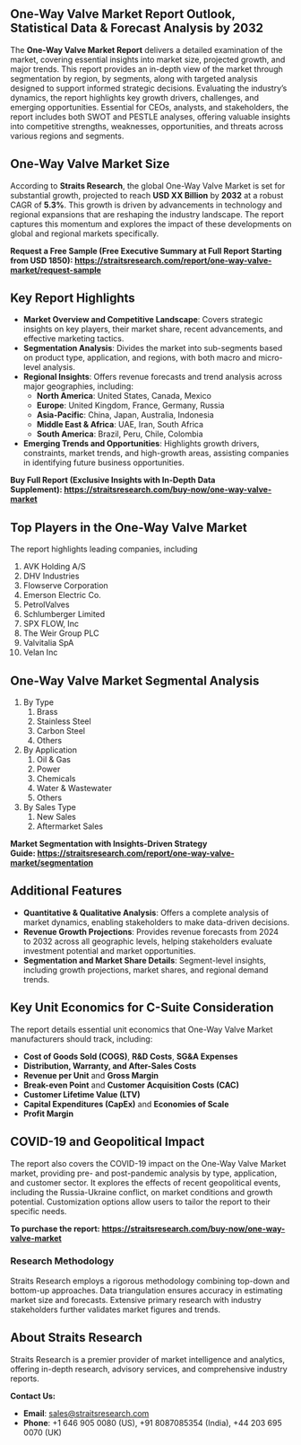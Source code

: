 <p>&nbsp;</p>
<h2>One-Way Valve Market Report Outlook, Statistical Data &amp; Forecast&nbsp;Analysis by&nbsp;2032</h2>
<p>The&nbsp;<strong>One-Way Valve Market Report</strong>&nbsp;delivers a detailed examination of the market, covering essential insights into market size, projected growth, and major trends. This report provides an in-depth view of the market through segmentation by region, by segments, along with targeted analysis designed to support informed strategic decisions. Evaluating the industry&rsquo;s dynamics, the report highlights key growth drivers, challenges, and emerging opportunities. Essential for CEOs, analysts, and stakeholders, the report includes both SWOT and PESTLE analyses, offering valuable insights into competitive strengths, weaknesses, opportunities, and threats across various regions and segments.</p>
<h2>One-Way Valve Market Size</h2>
<p>According to&nbsp;<strong>Straits Research</strong>, the global One-Way Valve Market is set for substantial growth, projected to reach&nbsp;<strong>USD XX Billion</strong>&nbsp;by&nbsp;<strong>2032</strong>&nbsp;at a robust CAGR of&nbsp;<strong>5.3%</strong>. This growth is driven by advancements in technology and regional expansions that are reshaping the industry landscape. The report captures this momentum and explores the impact of these developments on global and&nbsp;regional markets specifically.</p>
<p><strong>Request a Free Sample (Free Executive Summary at Full Report Starting from USD 1850):&nbsp;<a href="https://straitsresearch.com/report/one-way-valve-market/request-sample">https://straitsresearch.com/report/one-way-valve-market/request-sample</a></strong></p>
<h2>Key Report Highlights</h2>
<ul>
<li><strong>Market Overview and Competitive Landscape</strong>: Covers strategic insights on key players, their market share, recent advancements, and effective marketing tactics.</li>
<li><strong>Segmentation Analysis</strong>: Divides the market into sub-segments based on product type, application, and regions, with both macro and micro-level analysis.</li>
<li><strong>Regional Insights</strong>: Offers revenue forecasts and trend analysis across major geographies, including:
<ul>
<li><strong>North America</strong>: United States, Canada, Mexico</li>
<li><strong>Europe</strong>: United Kingdom, France, Germany, Russia</li>
<li><strong>Asia-Pacific</strong>: China, Japan, Australia, Indonesia</li>
<li><strong>Middle East &amp; Africa</strong>: UAE, Iran, South Africa</li>
<li><strong>South America</strong>: Brazil, Peru, Chile, Colombia</li>
</ul>
</li>
<li><strong>Emerging Trends and Opportunities</strong>: Highlights growth drivers, constraints, market trends, and high-growth areas, assisting companies in identifying future business opportunities.</li>
</ul>
<p><strong>Buy Full Report (Exclusive Insights with In-Depth Data Supplement):&nbsp;<a href="https://straitsresearch.com/buy-now/one-way-valve-market">https://straitsresearch.com/buy-now/one-way-valve-market</a></strong></p>
<h2>Top Players in the One-Way Valve Market</h2>
<p>The report highlights leading companies, including&nbsp;</p>
<ol>
<li>AVK Holding A/S</li>
<li>DHV Industries</li>
<li>Flowserve Corporation</li>
<li>Emerson Electric Co.</li>
<li>PetrolValves</li>
<li>Schlumberger Limited</li>
<li>SPX FLOW, Inc</li>
<li>The Weir Group PLC</li>
<li>Valvitalia SpA</li>
<li>Velan Inc</li>
</ol>
<h2>One-Way Valve Market Segmental Analysis</h2>
<ol>
<li>By Type
<ol>
<li>Brass</li>
<li>Stainless Steel</li>
<li>Carbon Steel</li>
<li>Others</li>
</ol>
</li>
<li>By Application
<ol>
<li>Oil &amp; Gas</li>
<li>Power</li>
<li>Chemicals</li>
<li>Water &amp; Wastewater</li>
<li>Others</li>
</ol>
</li>
<li>By Sales Type
<ol>
<li>New Sales</li>
<li>Aftermarket Sales</li>
</ol>
</li>
</ol>
<p><strong>Market Segmentation with Insights-Driven Strategy Guide:&nbsp;<a href="https://straitsresearch.com/report/one-way-valve-market/segmentation">https://straitsresearch.com/report/one-way-valve-market/segmentation</a></strong></p>
<h2>Additional Features</h2>
<ul>
<li><strong>Quantitative &amp; Qualitative Analysis</strong>: Offers a complete analysis of market dynamics, enabling stakeholders to make data-driven decisions.</li>
<li><strong>Revenue Growth Projections</strong>: Provides revenue forecasts from&nbsp;2024 to&nbsp;2032 across all geographic levels, helping stakeholders evaluate investment potential and market opportunities.</li>
<li><strong>Segmentation and Market Share Details</strong>: Segment-level insights, including growth projections, market shares, and regional demand trends.</li>
</ul>
<h2>Key Unit Economics for C-Suite Consideration</h2>
<p>The report details essential unit economics that One-Way Valve Market manufacturers should track, including:</p>
<ul>
<li><strong>Cost of Goods Sold (COGS)</strong>,&nbsp;<strong>R&amp;D Costs</strong>,&nbsp;<strong>SG&amp;A Expenses</strong></li>
<li><strong>Distribution, Warranty, and After-Sales Costs</strong></li>
<li><strong>Revenue per Unit</strong>&nbsp;and&nbsp;<strong>Gross Margin</strong></li>
<li><strong>Break-even Point</strong>&nbsp;and&nbsp;<strong>Customer Acquisition Costs (CAC)</strong></li>
<li><strong>Customer Lifetime Value (LTV)</strong></li>
<li><strong>Capital Expenditures (CapEx)</strong>&nbsp;and&nbsp;<strong>Economies of Scale</strong></li>
<li><strong>Profit Margin</strong></li>
</ul>
<h2>COVID-19 and Geopolitical Impact</h2>
<p>The report also covers the COVID-19 impact on the One-Way Valve Market market, providing pre- and post-pandemic analysis by type, application, and customer sector. It explores the effects of recent geopolitical events, including the Russia-Ukraine conflict, on market conditions and growth potential. Customization options allow users to tailor the report to their specific needs.</p>
<p><strong>To purchase the report:&nbsp;<a href="https://straitsresearch.com/buy-now/one-way-valve-market">https://straitsresearch.com/buy-now/one-way-valve-market</a></strong></p>
<h3>Research Methodology</h3>
<p>Straits Research employs a rigorous methodology combining top-down and bottom-up approaches. Data triangulation ensures accuracy in estimating market size and forecasts. Extensive primary research with industry stakeholders further validates market figures and trends.</p>
<h2>About Straits Research</h2>
<p>Straits Research is a premier provider of market intelligence and analytics, offering in-depth research, advisory services, and comprehensive industry reports.</p>
<p><strong>Contact Us:</strong></p>
<ul>
<li><strong>Email</strong>: <a href="sales@straitsresearch.com">sales@straitsresearch.com</a></li>
<li><strong>Phone</strong>: +1 646 905 0080 (US), +91 8087085354 (India), +44 203 695 0070 (UK)</li>
</ul>
<p>&nbsp;</p>
